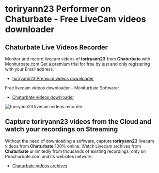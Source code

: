 # toriryann23 Performer on Chaturbate - Free LiveCam videos downloader

## Chaturbate Live Videos Recorder

Monitor and record livecam videos of **toriryann23** from **Chaturbate** with Moniturbate.com
Get a premium trial for free by just and only registering with your Email address:
* [toriryann23 Premium videos downloader](https://moniturbate.com/request-demo-licence-key.html)

Free livecam videos downloader - Moniturbate Software:
* [Chaturbate videos downloader](https://moniturbate.com/moniturbate-download-software.html)

![toriryann23 livecam videos recorder](https://peachurnet.com/templates/moniturbate-software.png)


## Capture toriryann23 videos from the Cloud and watch your recordings on Streaming

Without the need of downloading a software, capture **toriryann23** livecam videos from **Chaturbate** 100% online.
Watch Livecam archives from **Chaturbate** unlimitedly from thousands of existing recordings, only on Peachurbate.com and its websites network:
* [Chaturbate videos archives](https://peachurnet.com/)